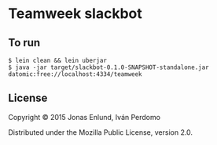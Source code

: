 # Teamweek slackbot

## To run

```
$ lein clean && lein uberjar
$ java -jar target/slackbot-0.1.0-SNAPSHOT-standalone.jar datomic:free://localhost:4334/teamweek
```
## License

Copyright © 2015 Jonas Enlund, Iván Perdomo

Distributed under the Mozilla Public License, version 2.0.
